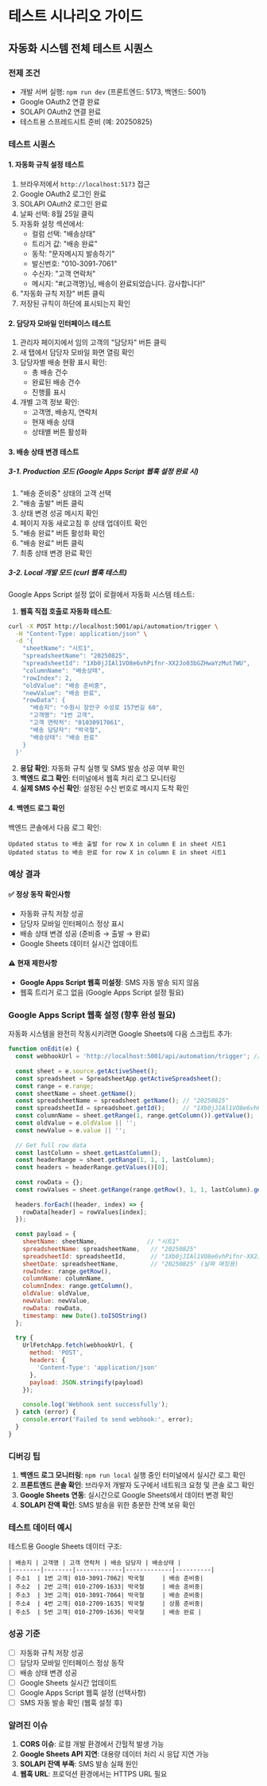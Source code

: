 # 테스트 시나리오 가이드

## 자동화 시스템 전체 테스트 시퀀스

### 전제 조건
- 개발 서버 실행: `npm run dev` (프론트엔드: 5173, 백엔드: 5001)
- Google OAuth2 연결 완료
- SOLAPI OAuth2 연결 완료
- 테스트용 스프레드시트 준비 (예: 20250825)

### 테스트 시퀀스

#### 1. 자동화 규칙 설정 테스트
1. 브라우저에서 `http://localhost:5173` 접근
2. Google OAuth2 로그인 완료
3. SOLAPI OAuth2 로그인 완료
4. 날짜 선택: 8월 25일 클릭
5. 자동화 설정 섹션에서:
   - 컬럼 선택: "배송상태"
   - 트리거 값: "배송 완료"
   - 동작: "문자메시지 발송하기"
   - 발신번호: "010-3091-7061"
   - 수신자: "고객 연락처"
   - 메시지: "#{고객명}님, 배송이 완료되었습니다. 감사합니다!"
6. "자동화 규칙 저장" 버튼 클릭
7. 저장된 규칙이 하단에 표시되는지 확인

#### 2. 담당자 모바일 인터페이스 테스트
1. 관리자 페이지에서 임의 고객의 "담당자" 버튼 클릭
2. 새 탭에서 담당자 모바일 화면 열림 확인
3. 담당자별 배송 현황 표시 확인:
   - 총 배송 건수
   - 완료된 배송 건수
   - 진행률 표시
4. 개별 고객 정보 확인:
   - 고객명, 배송지, 연락처
   - 현재 배송 상태
   - 상태별 버튼 활성화

#### 3. 배송 상태 변경 테스트

##### 3-1. Production 모드 (Google Apps Script 웹훅 설정 완료 시)
1. "배송 준비중" 상태의 고객 선택
2. "배송 출발" 버튼 클릭
3. 상태 변경 성공 메시지 확인
4. 페이지 자동 새로고침 후 상태 업데이트 확인
5. "배송 완료" 버튼 활성화 확인
6. "배송 완료" 버튼 클릭
7. 최종 상태 변경 완료 확인

##### 3-2. Local 개발 모드 (curl 웹훅 테스트)
Google Apps Script 설정 없이 로컬에서 자동화 시스템 테스트:

1. **웹훅 직접 호출로 자동화 테스트**:
```bash
curl -X POST http://localhost:5001/api/automation/trigger \
  -H "Content-Type: application/json" \
  -d '{
    "sheetName": "시트1",
    "spreadsheetName": "20250825",
    "spreadsheetId": "1Xb0jJIAl1VO8e6vhPifnr-XX2Jo03bGZHwaYzMut7WU",
    "columnName": "배송상태",
    "rowIndex": 2,
    "oldValue": "배송 준비중",
    "newValue": "배송 완료",
    "rowData": {
      "배송지": "수원시 장안구 수성로 157번길 60",
      "고객명": "1번 고객",
      "고객 연락처": "01030917061",
      "배송 담당자": "박국철",
      "배송상태": "배송 완료"
    }
  }'
```

2. **응답 확인**: 자동화 규칙 실행 및 SMS 발송 성공 여부 확인
3. **백엔드 로그 확인**: 터미널에서 웹훅 처리 로그 모니터링
4. **실제 SMS 수신 확인**: 설정된 수신 번호로 메시지 도착 확인

#### 4. 백엔드 로그 확인
백엔드 콘솔에서 다음 로그 확인:
```
Updated status to 배송 출발 for row X in column E in sheet 시트1
Updated status to 배송 완료 for row X in column E in sheet 시트1
```

### 예상 결과

#### ✅ 정상 동작 확인사항
- 자동화 규칙 저장 성공
- 담당자 모바일 인터페이스 정상 표시
- 배송 상태 변경 성공 (준비중 → 출발 → 완료)
- Google Sheets 데이터 실시간 업데이트

#### ⚠️ 현재 제한사항
- **Google Apps Script 웹훅 미설정**: SMS 자동 발송 되지 않음
- 웹훅 트리거 로그 없음 (Google Apps Script 설정 필요)

### Google Apps Script 웹훅 설정 (향후 완성 필요)

자동화 시스템을 완전히 작동시키려면 Google Sheets에 다음 스크립트 추가:

```javascript
function onEdit(e) {
  const webhookUrl = 'http://localhost:5001/api/automation/trigger'; // 또는 production URL
  
  const sheet = e.source.getActiveSheet();
  const spreadsheet = SpreadsheetApp.getActiveSpreadsheet();
  const range = e.range;
  const sheetName = sheet.getName();
  const spreadsheetName = spreadsheet.getName(); // "20250825"
  const spreadsheetId = spreadsheet.getId();     // "1Xb0jJIAl1VO8e6vhPifnr-XX2Jo03bGZHwaYzMut7WU"
  const columnName = sheet.getRange(1, range.getColumn()).getValue();
  const oldValue = e.oldValue || '';
  const newValue = e.value || '';
  
  // Get full row data
  const lastColumn = sheet.getLastColumn();
  const headerRange = sheet.getRange(1, 1, 1, lastColumn);
  const headers = headerRange.getValues()[0];
  
  const rowData = {};
  const rowValues = sheet.getRange(range.getRow(), 1, 1, lastColumn).getValues()[0];
  
  headers.forEach((header, index) => {
    rowData[header] = rowValues[index];
  });
  
  const payload = {
    sheetName: sheetName,              // "시트1"
    spreadsheetName: spreadsheetName,   // "20250825"
    spreadsheetId: spreadsheetId,       // "1Xb0jJIAl1VO8e6vhPifnr-XX2Jo03bGZHwaYzMut7WU"
    sheetDate: spreadsheetName,         // "20250825" (날짜 매칭용)
    rowIndex: range.getRow(),
    columnName: columnName,
    columnIndex: range.getColumn(),
    oldValue: oldValue,
    newValue: newValue,
    rowData: rowData,
    timestamp: new Date().toISOString()
  };
  
  try {
    UrlFetchApp.fetch(webhookUrl, {
      method: 'POST',
      headers: {
        'Content-Type': 'application/json'
      },
      payload: JSON.stringify(payload)
    });
    
    console.log('Webhook sent successfully');
  } catch (error) {
    console.error('Failed to send webhook:', error);
  }
}
```

### 디버깅 팁

1. **백엔드 로그 모니터링**: `npm run local` 실행 중인 터미널에서 실시간 로그 확인
2. **프론트엔드 콘솔 확인**: 브라우저 개발자 도구에서 네트워크 요청 및 콘솔 로그 확인
3. **Google Sheets 연동**: 실시간으로 Google Sheets에서 데이터 변경 확인
4. **SOLAPI 잔액 확인**: SMS 발송을 위한 충분한 잔액 보유 확인

### 테스트 데이터 예시

테스트용 Google Sheets 데이터 구조:
```
| 배송지 | 고객명 | 고객 연락처 | 배송 담당자 | 배송상태 |
|--------|--------|-------------|-------------|----------|
| 주소1  | 1번 고객| 010-3091-7062| 박국철     | 배송 준비중|
| 주소2  | 2번 고객| 010-2709-1633| 박국철     | 배송 준비중|
| 주소3  | 3번 고객| 010-3091-7064| 박국철     | 배송 준비중|
| 주소4  | 4번 고객| 010-2709-1635| 박국철     | 상품 준비중|
| 주소5  | 5번 고객| 010-2709-1636| 박국철     | 배송 완료 |
```

### 성공 기준

- [ ] 자동화 규칙 저장 성공
- [ ] 담당자 모바일 인터페이스 정상 동작
- [ ] 배송 상태 변경 성공
- [ ] Google Sheets 실시간 업데이트
- [ ] Google Apps Script 웹훅 설정 (선택사항)
- [ ] SMS 자동 발송 확인 (웹훅 설정 후)

### 알려진 이슈

1. **CORS 이슈**: 로컬 개발 환경에서 간헐적 발생 가능
2. **Google Sheets API 지연**: 대용량 데이터 처리 시 응답 지연 가능
3. **SOLAPI 잔액 부족**: SMS 발송 실패 원인
4. **웹훅 URL**: 프로덕션 환경에서는 HTTPS URL 필요
